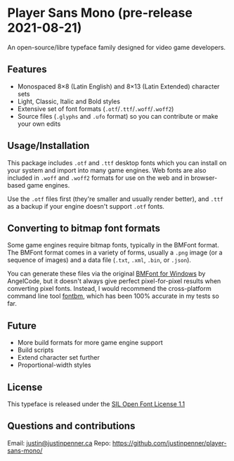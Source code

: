 Player Sans Mono (pre-release 2021-08-21)
=========================================

An open-source/libre typeface family designed for video game developers.

Features
--------

- Monospaced 8×8 (Latin English) and 8×13 (Latin Extended) character sets
- Light, Classic, Italic and Bold styles
- Extensive set of font formats (`.otf`/`.ttf`/`.woff`/`.woff2`)
- Source files (`.glyphs` and `.ufo` format) so you can contribute or make your own edits

Usage/Installation
------------------

This package includes `.otf` and `.ttf` desktop fonts which you can install on your system and import into many game engines. Web fonts are also included in `.woff` and `.woff2` formats for use on the web and in browser-based game engines.

Use the `.otf` files first (they're smaller and usually render better), and `.ttf` as a backup if your engine doesn't support `.otf` fonts.

Converting to bitmap font formats
---------------------------------

Some game engines require bitmap fonts, typically in the BMFont format. The BMFont format comes in a variety of forms, usually a `.png` image (or a sequence of images) and a data file (`.txt`, `.xml`, `.bin`, or `.json`).

You can generate these files via the original [BMFont for Windows](https://www.angelcode.com/products/bmfont/) by AngelCode, but it doesn't always give perfect pixel-for-pixel results when converting pixel fonts. Instead, I would recommend the cross-platform command line tool [fontbm](https://github.com/vladimirgamalyan/fontbm), which has been 100% accurate in my tests so far.

Future
------

- More build formats for more game engine support
- Build scripts
- Extend character set further
- Proportional-width styles

License
-------

This typeface is released under the [SIL Open Font License 1.1](https://scripts.sil.org/OFL)

Questions and contributions
---------------------------

Email: justin@justinpenner.ca
Repo: https://github.com/justinpenner/player-sans-mono/